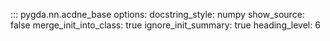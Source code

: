 ::: pygda.nn.acdne_base
    options:
      docstring_style: numpy
      show_source: false
      merge_init_into_class: true
      ignore_init_summary: true
      heading_level: 6